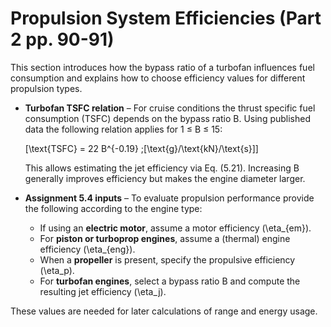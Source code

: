 # Propulsion System Efficiencies (Part 2 pp. 90-91)

This section introduces how the bypass ratio of a turbofan influences fuel consumption and explains how to choose efficiency values for different propulsion types.

* **Turbofan TSFC relation** – For cruise conditions the thrust specific fuel consumption (TSFC) depends on the bypass ratio B. Using published data the following relation applies for 1 ≤ B ≤ 15:

  \[\text{TSFC} = 22 B^{-0.19} \;[\text{g}/\text{kN}/\text{s}]\]

  This allows estimating the jet efficiency via Eq. (5.21). Increasing B generally improves efficiency but makes the engine diameter larger.

* **Assignment 5.4 inputs** – To evaluate propulsion performance provide the following according to the engine type:
  - If using an **electric motor**, assume a motor efficiency \(\eta_{em}\).
  - For **piston or turboprop engines**, assume a (thermal) engine efficiency \(\eta_{eng}\).
  - When a **propeller** is present, specify the propulsive efficiency \(\eta_p\).
  - For **turbofan engines**, select a bypass ratio B and compute the resulting jet efficiency \(\eta_j\).

These values are needed for later calculations of range and energy usage.
